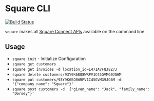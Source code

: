 # Square CLI 
[![Build Status](https://travis-ci.com/nickrobinson/square-cli.svg?token=mYDTz49qs6zeiYaoGsHS&branch=master)](https://travis-ci.com/nickrobinson/square-cli)

`square` makes all [Square Connect APIs](https://developer.squareup.com/explorer) available on the command line.

## Usage

- `square init` - Initialize Configuration
- `square get customers`
- `square get invoices -d location_id=L471AVFQJ8Z7J`
- `square delete customers/93Y9K6BQ8WRPV1C45GVMG9JG6M`
- `square put customers/93Y9K6BQ8WRPV1C45GVMG9JG6M -d '{"company_name": "Square"}'`
- `square post customers -d '{"given_name": "Jack", "family_name": "Dorsey"}'`
